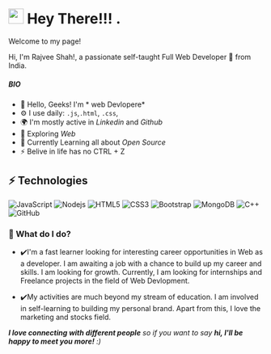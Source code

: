 <h1><img src="https://emojis.slackmojis.com/emojis/images/1531849430/4246/blob-sunglasses.gif?1531849430" width="30"/> Hey There!!! .</h1>


<p>Welcome to my page! </p>
Hi, I'm Rajvee Shah!, a passionate self-taught Full Web Developer 🚀 from India.
<p>

<!--
*rajveeshah2210/rajveeshah221-* is a ✨ special ✨ repository because its `README.md` (this file) appears on your GitHub profile.

Here are some ideas to get you started:

- 🔭 I’m currently working on ...
- 🌱 I’m currently learning ...
- 👯 I’m looking to collaborate on ...
- 🤔 I’m looking for help with ...
- 💬 Ask me about ...
- 📫 How to reach me: ...
- 😄 Pronouns: ...
- ⚡ Fun fact: ...
-->

##### BIO

- 🏢 Hello, Geeks! I'm * web Devlopere*
- ⚙️ I use daily: `.js`,`.html`, `.css`, 
- 🌍 I'm mostly active in *Linkedin* and *Github*
- 🌱 Exploring *Web*
- 🌱 Currently Learning all about *Open Source*
- ⚡ Belive in life has no CTRL + Z

## ⚡ Technologies

![JavaScript](https://img.shields.io/badge/-JavaScript-black?style=flat-square&logo=javascript)
![Nodejs](https://img.shields.io/badge/-Nodejs-black?style=flat-square&logo=Node.js)
![HTML5](https://img.shields.io/badge/-HTML5-E34F26?style=flat-square&logo=html5&logoColor=white)
![CSS3](https://img.shields.io/badge/-CSS3-1572B6?style=flat-square&logo=css3)
![Bootstrap](https://img.shields.io/badge/-Bootstrap-563D7C?style=flat-square&logo=bootstrap)
![MongoDB](https://img.shields.io/badge/-MongoDB-black?style=flat-square&logo=mongodb)
![C++](https://img.shields.io/badge/-C++-00599C?style=flat-square&logo=c)
![GitHub](https://img.shields.io/badge/-GitHub-181717?style=flat-square&logo=github)

### 🌱 What do I do?

- ✔️I'm a fast learner looking for interesting career opportunities in Web as a developer. I am awaiting a job with a chance to build up my career and skills. I am looking for growth. Currently, I am looking for internships and Freelance projects in the field of Web Devlopment.

- ✔️My activities are much beyond my stream of education. I am involved in self-learning to building my personal brand. Apart from this, I love the marketing and stocks field. 





 <em><b>I love connecting with different people</b> so if you want to say <b>hi, I'll be happy to meet you more!</b> :)</em>
